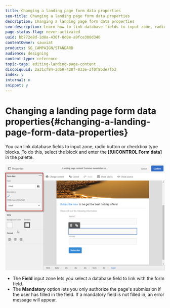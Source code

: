 ```yaml
---
title: Changing a landing page form data properties
seo-title: Changing a landing page form data properties
description: Changing a landing page form data properties
seo-description: Learn how to link database fields to input zone, radio button or checkbox type blocks.
page-status-flag: never-activated
uuid: bb772e8d-2d8a-436f-8d0e-a9fce300d340
contentOwner: sauviat
products: SG_CAMPAIGN/STANDARD
audience: designing
content-type: reference
topic-tags: editing-landing-page-content
discoiquuid: 2a21cf84-3db9-428f-833e-3f0f8bde7f53
index: y
internal: n
snippet: y
---
```


# Changing a landing page form data properties{#changing-a-landing-page-form-data-properties}

You can link database fields to input zone, radio button or checkbox type blocks. To do this, select the block and enter the **[!UICONTROL Form data]** in the palette.

![](assets/delivery_content_9.png)

* The **Field** input zone lets you select a database field to link with the form field.
* The **Mandatory** option lets you only authorize the page's submission if the user has filled in the field. If a mandatory field is not filled in, an error message will appear.

